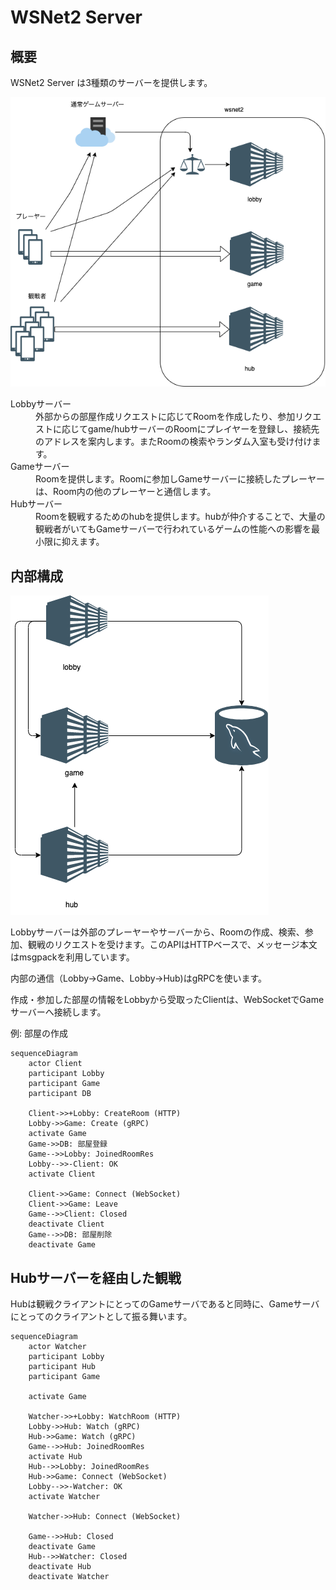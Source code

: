 # WSNet2 Server

## 概要


WSNet2 Server は3種類のサーバーを提供します。

![外部構成](./_doc/wsnet2-external.drawio.png)

<dl>
<dt>Lobbyサーバー</dt>
<dd>外部からの部屋作成リクエストに応じてRoomを作成したり、参加リクエストに応じてgame/hubサーバーのRoomにプレイヤーを登録し、接続先のアドレスを案内します。またRoomの検索やランダム入室も受け付けます。</dd>
<dt>Gameサーバー</dt>
<dd>Roomを提供します。Roomに参加しGameサーバーに接続したプレーヤーは、Room内の他のプレーヤーと通信します。
<dt>Hubサーバー</dt>
<dd>Roomを観戦するためのhubを提供します。hubが仲介することで、大量の観戦者がいてもGameサーバーで行われているゲームの性能への影響を最小限に抑えます。</dd>
</dl>

## 内部構成

![内部構成](./_doc/wsnet2-internal.drawio.png)

Lobbyサーバーは外部のプレーヤーやサーバーから、Roomの作成、検索、参加、観戦のリクエストを受けます。このAPIはHTTPベースで、メッセージ本文はmsgpackを利用しています。

内部の通信（Lobby→Game、Lobby→Hub)はgRPCを使います。

作成・参加した部屋の情報をLobbyから受取ったClientは、WebSocketでGameサーバーへ接続します。

例: 部屋の作成

```mermaid
sequenceDiagram
    actor Client
    participant Lobby
    participant Game
    participant DB

    Client->>+Lobby: CreateRoom (HTTP)
    Lobby->>Game: Create (gRPC)
    activate Game
    Game->>DB: 部屋登録
    Game-->>Lobby: JoinedRoomRes
    Lobby-->>-Client: OK
    activate Client

    Client->>Game: Connect (WebSocket)
    Client->>Game: Leave
    Game-->>Client: Closed
    deactivate Client
    Game-->>DB: 部屋削除
    deactivate Game
````

## Hubサーバーを経由した観戦

Hubは観戦クライアントにとってのGameサーバであると同時に、Gameサーバにとってのクライアントとして振る舞います。

```mermaid
sequenceDiagram
    actor Watcher
    participant Lobby
    participant Hub
    participant Game

    activate Game

    Watcher->>+Lobby: WatchRoom (HTTP)
    Lobby->>Hub: Watch (gRPC)
    Hub->>Game: Watch (gRPC)
	Game-->>Hub: JoinedRoomRes
    activate Hub
	Hub-->>Lobby: JoinedRoomRes
    Hub->>Game: Connect (WebSocket)
    Lobby-->>-Watcher: OK
    activate Watcher

    Watcher->>Hub: Connect (WebSocket)

    Game-->>Hub: Closed
    deactivate Game
    Hub-->>Watcher: Closed
    deactivate Hub
    deactivate Watcher
```
